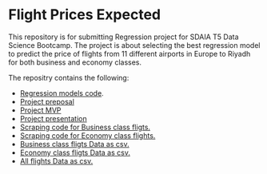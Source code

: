 # Flight Prices Expected
This repository is for submitting Regression project for SDAIA T5 Data Science  Bootcamp. The project is about selecting the best regression model to predict the price of flights from 11 different airports in Europe to Riyadh for both business and economy classes.

The repositry contains the following:

* [Regression models code](Python_Code_and_Data/project_2_Flight_Price_Regression.ipynb).
* [Project preposal](Proposal_Flight_Prices_Expected.md)
* [Project MVP](MVP_Flight_Prices_Expected.md)
* [Project presentation](https://github.com/AliMufeed/Flight-Prices-Expected/blob/9cc566705d991eb4706a540d0eb699b0d16a7349/Presentation%20Flight%20price%20prediction.pdf)
* [Scraping code for Business class fligts.](Python_Code_and_Data/Web_Scraping_Business.ipynb)
* [Scraping code for Economy class flights.](Python_Code_and_Data/Web_Scraping_Economy.ipynb)
* [Business class fligts Data as csv.](Python_Code_and_Data/Business_FLIGHTS)
* [Economy class fligts Data as csv.](Python_Code_and_Data/Economy_FLIGHTS)
* [All flights Data as csv.](Python_Code_and_Data/all_FLIGHTS)
